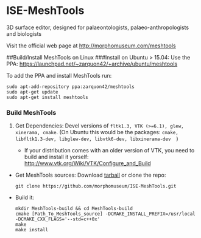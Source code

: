 # ISE-MeshTools
3D surface editor, designed for palaeontologists, palaeo-anthropologists and biologists

Visit the official web page at http://morphomuseum.com/meshtools


##Build/Install MeshTools on Linux
###Install on Ubuntu > 15.04:
Use the PPA: https://launchpad.net/~zarquon42/+archive/ubuntu/meshtools
    
To add the PPA and install MeshTools run:

    
    sudo apt-add-repository ppa:zarquon42/meshtools
    sudo apt-get update
    sudo apt-get install meshtools
    
    
### Build MeshTools

1. Get Dependencies: Devel versions of ```fltk1.3, VTK (>=6.1), glew, xinerama, cmake```. (On Ubuntu this would be the packages:   ```cmake, libfltk1.3-dev, libglew-dev, libvtk6-dev, libxinerama-dev  ```)


      * If your distribution comes with an older version of VTK, you need to build and install it yorself: http://www.vtk.org/Wiki/VTK/Configure_and_Build
* Get MeshTools sources: Download [tarball](https://github.com/morphomuseum/ISE-MeshTools/archive/master.zip) or clone the repo:
  
  ```git clone https://github.com/morphomuseum/ISE-MeshTools.git```
* Build it:
 
  ```
  mkdir MeshTools-build && cd MeshTools-build
  cmake [Path_To_MeshTools_source] -DCMAKE_INSTALL_PREFIX=/usr/local -DCMAKE_CXX_FLAGS='--std=c++0x'
  make 
  make install
   ```


    
